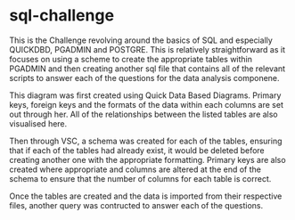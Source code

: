 # sql-challenge


This is the Challenge revolving around the basics of SQL and especially QUICKDBD, PGADMIN and POSTGRE. This is relatively straightforward as it focuses on using a scheme to create the appropriate tables within PGADMIN and then creating another sql file that contains all of the relevant scripts to answer each of the questions for the data analysis componene. 

This diagram was first created using Quick Data Based Diagrams. Primary keys, foreign keys and the formats of the data within each columns are set out through her. All of the relationships between the listed tables are also visualised here.

Then through VSC, a schema was created for each of the tables, ensuring that if each of the tables had already exist, it would be deleted before creating another one with the appropriate formatting. Primary keys are also created where appropriate and columns are altered at the end of the schema to ensure that the number of columns for each table is correct.

Once the tables are created and the data is imported from their respective files, another query was contructed to answer each of the questions. 

